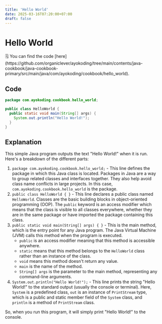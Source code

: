 ```yaml
---
title: 'Hello World'
date: 2025-03-16T07:20:00+07:00
draft: false
---
```


# Hello World

<aside>
🗒️ You can find the code [here](https://github.com/organiclever/ayokoding/tree/main/contents/java-cookbook/java-cookbook-primary/src/main/java/com/ayokoding/cookbook/hello_world).

</aside>

## Code

```java
package com.ayokoding.cookbook.hello_world;

public class HelloWorld {
  public static void main(String[] args) {
    System.out.println("Hello World!");
  }
}
```

## Explanation

This simple Java program outputs the text "Hello World!" when it is run. Here's a breakdown of the different parts:

1. `package com.ayokoding.cookbook.hello_world;` - This line defines the package in which this Java class is located. Packages in Java are a way to group related classes and interfaces together. They also help avoid class name conflicts in large projects. In this case, `com.ayokoding.cookbook.hello_world` is the package.
2. `public class HelloWorld { }` - This line declares a public class named `HelloWorld`. Classes are the basic building blocks in object-oriented programming (OOP). The `public` keyword is an access modifier which means that the class is visible to all classes everywhere, whether they are in the same package or have imported the package containing this class.
3. `public static void main(String[] args) { }` - This is the main method, which is the entry point for any Java program. The Java Virtual Machine (JVM) calls this method when the program is executed.
   - `public` is an access modifier meaning that this method is accessible anywhere.
   - `static` means that this method belongs to the `HelloWorld` class rather than an instance of the class.
   - `void` means this method doesn't return any value.
   - `main` is the name of the method.
   - `String[] args` is the parameter to the main method, representing any command-line arguments.
4. `System.out.println("Hello World!");` - This line prints the string "Hello World!" to the standard output (usually the console or terminal). Here, `System` is a predefined class, `out` is an instance of `PrintStream` type, which is a public and static member field of the `System` class, and `println` is a method of `PrintStream` class.

So, when you run this program, it will simply print "Hello World!" to the console.
